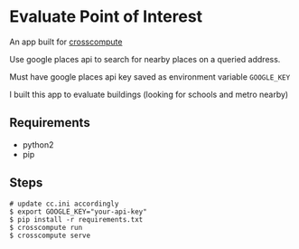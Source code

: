 # Evaluate Point of Interest
An app built for [crosscompute]('https://crosscompute.com/docs')

Use google places api to search for nearby places on a queried address.

Must have google places api key saved as environment variable `GOOGLE_KEY`

I built this app to evaluate buildings (looking for schools and metro nearby)

## Requirements
+ python2
+ pip

## Steps
```
# update cc.ini accordingly
$ export GOOGLE_KEY="your-api-key"
$ pip install -r requirements.txt
$ crosscompute run
$ crosscompute serve
```
